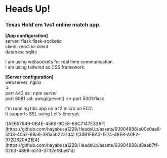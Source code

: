 # Heads Up!
### Texas Hold'em 1vs1 online match app.<br>

**[App configuration]**<br>
server: flask flask-socketio<br>
client: react io-client<br>
database:sqlite<br>

I am using websockets for real time communication.<br>
I am using tailwind as CSS framework.

**[Server configuration]**<br>
webserver: nginx<br>
↓<br>
port 443 ssl: npm server<br>
port 8081 ssl: uwsgi(gevent)  <-> port 5001:flask<br> 

I'm running this app on a t2.micro on EC2.<br>
It supports SSL using Let's Encrypt.
<br>

<p>
![AE657949-0B4E-4569-9CE8-66C7147E33AF](https://github.com/hayabusa1228/HeadsUp/assets/93904888/a00e0ae8-5fd3-40a2-98a6-381a5b2231d4)
![33B1EBA3-1E74-48E8-A0F2-972D620A21E4](https://github.com/hayabusa1228/HeadsUp/assets/93904888/d8aeb7ff-0263-4898-b513-3732ef8be61d)
</p>
